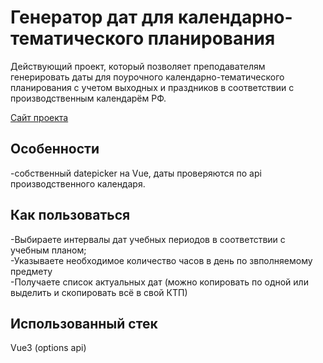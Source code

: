 # Генератор дат для календарно-тематического планирования

Действующий проект, который позволяет преподавателям генерировать даты для поурочного календарно-тематического планирования с учетом выходных и праздников в соответствии с производственным календарём РФ.

[Cайт проекта](https://teacher-soft.ru)
 
## Особенности
-собственный datepicker на Vue, даты проверяются по api производственного календаря.

## Как пользоваться
-Выбираете интервалы дат учебных периодов в соответствии с учебным планом;\
-Указываете необходимое количество часов в день по звполняемому предмету\
-Получаете список актуальных дат (можно копировать по одной или выделить и скопировать всё в свой КТП)

## Использованный стек
Vue3 (options api)

